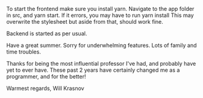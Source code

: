 To start the frontend make sure you install yarn. Navigate to the app folder in src, and yarn start. If it errors, you may have to run yarn install
This may overwrite the stylesheet but aside from that, should work fine.

Backend is started as per usual.

Have a great summer. Sorry for underwhelming features. Lots of family and time troubles.

Thanks for being the most influential professor I've had, and probably have yet to ever have. These past 2 years have certainly changed me as a programmer, and for the better!

Warmest regards,
Will Krasnov
